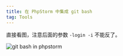```yaml
---
title: 在 PhpStorm 中集成 git bash
tag: Tools
---
```

直接看图，注意后面的参数 `-login -i` 不能反了。

![git bash in phpstorm](http://of723n9da.bkt.clouddn.com/2016-10-17_220547.jpg)
